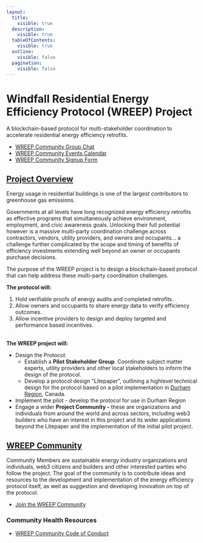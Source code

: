 ```yaml
---
layout:
  title:
    visible: true
  description:
    visible: true
  tableOfContents:
    visible: true
  outline:
    visible: false
  pagination:
    visible: false
---
```


# Windfall Residential Energy Efficiency Protocol (WREEP) Project

A blockchain-based protocol for multi-stakeholder coordination to accelerate residential energy efficiency retrofits.&#x20;

* [WREEP Community Group Chat](https://discord.gg/6mDepqjgh2)
* [WREEP Community Events Calendar](https://lu.ma/wreep)
* [WREEP Community Signup Form](https://wreep.deform.cc/community-signup/)

## [Project Overview](project/)

Energy usage in residential buildings is one of the largest contributors to greenhouse gas emissions.&#x20;

Governments at all levels have long recognized energy efficiency retrofits as effective programs that simultaneously achieve environment, employment, and civic awareness goals. Unlocking their full potential however is a massive multi-party coordination challenge across contractors, vendors, utility providers, and owners and occupants… a challenge further complicated by the scope and timing of benefits of efficiency investments extending well beyond an owner or occupants purchase decisions.

The purpose of the WREEP project is to design a blockchain-based protocol that can help address these multi-party coordination challenges.

**The protocol will:**

1. Hold verifiable proofs of energy audits and completed retrofits.
2. Allow owners and occupants to share energy data to verify efficiency outcomes.
3. Allow incentive providers to design and deploy targeted and performance based incentives.

\
**The WREEP project will:**&#x20;

* Design the Protocol:
  * Establish a **Pilot Stakeholder Group**. Coordinate subject matter experts, utility providers and other local stakeholders to inform the design of the protocol.&#x20;
  * Develop a protocol design "Litepaper", outlining a highlevel technical design for the protocol  based on a pilot implementation in [Durham Region](https://www.durham.ca/en/index.aspx), Canada.&#x20;
* Implement the pilot - develop the protocol for use in Durham Region &#x20;
* Engage a wider **Project Community -** these are organizations and individuals from around the world and across sectors, including web3 builders who have an interest in this project and its wider applications beyond the Litepaper and the implementation of the initial pilot project.

## [WREEP Community](community/)

Community Members are sustainable energy industry organizations and individuals, web3 citizens and builders and other interested parties who follow the project. The goal of the community is to contribute ideas and resources to the development and implementation of the energy efficiency protocol itself, as well as suggestion and developing innovation on top of the protocol.&#x20;

* [Join the WREEP Community](community/)

### Community Health Resources

* [WREEP Community Code of Conduct](CODE\_OF\_CONDUCT.md)
